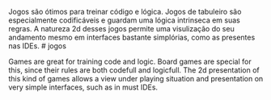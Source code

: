 Jogos são ótimos para treinar código e lógica. Jogos de tabuleiro são especialmente codificáveis e guardam uma lógica intrinseca em suas regras. A natureza 2d desses jogos permite uma visulização do seu andamento mesmo em interfaces bastante simplórias, como as presentes nas IDEs. # jogos

Games are great for training code and logic. Board games are special for this, since their rules are both codefull and logicfull. The 2d presentation of this kind of games allows a view under playing situation and presentation on very simple interfaces, such as in must IDEs. 
